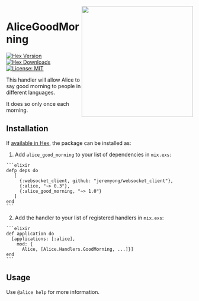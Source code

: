 <img height="300" src="https://i.imgur.com/p4L31NX.png" align="right" />

# AliceGoodMorning 
[![Hex Version](https://img.shields.io/hexpm/v/alice_good_morning.svg)](https://hex.pm/packages/alice_good_morning) [![Hex Downloads](https://img.shields.io/hexpm/dt/alice_good_morning.svg)](https://hex.pm/packages/alice_good_morning) [![License: MIT](https://img.shields.io/hexpm/l/alice_good_morning.svg)](https://hex.pm/packages/alice_good_morning)




This handler will allow Alice to say good morning to people in different languages.

It does so only once each morning.




## Installation

If [available in Hex](https://hex.pm/packages/alice_good_morning), the package can be installed as:

  1. Add `alice_good_morning` to your list of dependencies in `mix.exs`:

    ```elixir
    defp deps do
       [
         {:websocket_client, github: "jeremyong/websocket_client"},
         {:alice, "~> 0.3"},
         {:alice_good_morning, "~> 1.0"}
       ]
    end
    ```

  2. Add the handler to your list of registered handlers in `mix.exs`:

    ```elixir
    def application do
      [applications: [:alice],
        mod: {
          Alice, [Alice.Handlers.GoodMorning, ...]}]
    end
    ```

## Usage

Use `@alice help` for more information.
